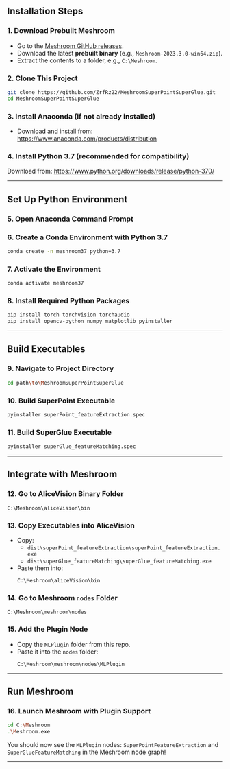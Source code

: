 ## Installation Steps

### 1. Download Prebuilt Meshroom
- Go to the [Meshroom GitHub releases](https://github.com/alicevision/meshroom/releases).
- Download the latest **prebuilt binary** (e.g., `Meshroom-2023.3.0-win64.zip`).
- Extract the contents to a folder, e.g., `C:\Meshroom`.

### 2. Clone This Project
```bash
git clone https://github.com/ZrfRz22/MeshroomSuperPointSuperGlue.git
cd MeshroomSuperPointSuperGlue
```

### 3. Install Anaconda (if not already installed)
- Download and install from: https://www.anaconda.com/products/distribution

### 4. Install Python 3.7 (recommended for compatibility)

Download from:
https://www.python.org/downloads/release/python-370/

---

## Set Up Python Environment

### 5. Open Anaconda Command Prompt

### 6. Create a Conda Environment with Python 3.7
```bash
conda create -n meshroom37 python=3.7
```

### 7. Activate the Environment
```bash
conda activate meshroom37
```

### 8. Install Required Python Packages
```bash
pip install torch torchvision torchaudio
pip install opencv-python numpy matplotlib pyinstaller
```

---

## Build Executables

### 9. Navigate to Project Directory
```bash
cd path\to\MeshroomSuperPointSuperGlue
```

### 10. Build SuperPoint Executable
```bash
pyinstaller superPoint_featureExtraction.spec
```

### 11. Build SuperGlue Executable
```bash
pyinstaller superGlue_featureMatching.spec
```

---

## Integrate with Meshroom

### 12. Go to AliceVision Binary Folder
```
C:\Meshroom\aliceVision\bin
```

### 13. Copy Executables into AliceVision
- Copy:
  - `dist\superPoint_featureExtraction\superPoint_featureExtraction.exe`
  - `dist\superGlue_featureMatching\superGlue_featureMatching.exe`
- Paste them into:
  ```
  C:\Meshroom\aliceVision\bin
  ```

### 14. Go to Meshroom `nodes` Folder
```
C:\Meshroom\meshroom\nodes
```

### 15. Add the Plugin Node
- Copy the `MLPlugin` folder from this repo.
- Paste it into the `nodes` folder:
  ```
  C:\Meshroom\meshroom\nodes\MLPlugin
  ```

---

## Run Meshroom

### 16. Launch Meshroom with Plugin Support
```bash
cd C:\Meshroom
.\Meshroom.exe
```

You should now see the `MLPlugin` nodes: `SuperPointFeatureExtraction` and `SuperGlueFeatureMatching` in the Meshroom node graph!

---
